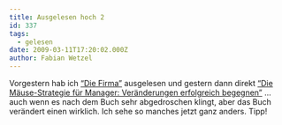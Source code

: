 ```yaml
---
title: Ausgelesen hoch 2
id: 337
tags:
  - gelesen
date: 2009-03-11T17:20:02.000Z
author: Fabian Wetzel
---
```


Vorgestern hab ich [“Die Firma”](http://www.amazon.de/gp/product/3453071174?ie=UTF8&amp;tag=fabsenetfabse-21&amp;linkCode=as2&amp;camp=1638&amp;creative=19454&amp;creativeASIN=3453071174) ausgelesen und gestern dann direkt [“Die Mäuse-Strategie für Manager: Veränderungen erfolgreich begegnen”](http://www.amazon.de/gp/product/3720521222?ie=UTF8&amp;tag=fabsenetfabse-21&amp;linkCode=as2&amp;camp=1638&amp;creative=19454&amp;creativeASIN=3720521222) … auch wenn es nach dem Buch sehr abgedroschen klingt, aber das Buch verändert einen wirklich. Ich sehe so manches jetzt ganz anders. Tipp!

